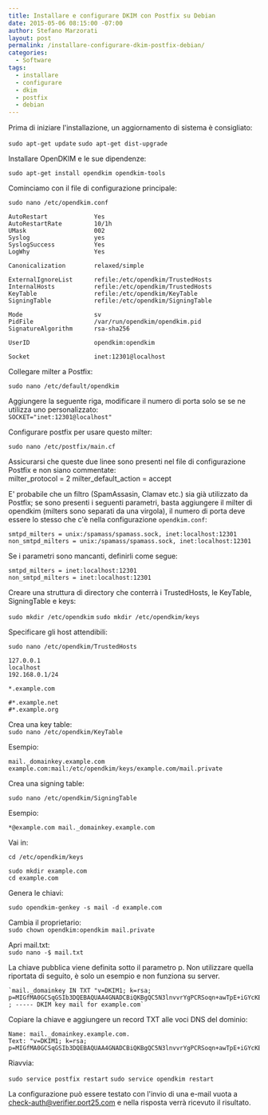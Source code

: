 ```yaml
---
title: Installare e configurare DKIM con Postfix su Debian
date: 2015-05-06 08:15:00 -07:00
author: Stefano Marzorati
layout: post
permalink: /installare-configurare-dkim-postfix-debian/
categories:
  - Software
tags:
  - installare
  - configurare
  - dkim
  - postfix
  - debian
---
```

Prima di iniziare l'installazione, un aggiornamento di sistema è consigliato:   

`sudo apt-get update`
`sudo apt-get dist-upgrade`

Installare OpenDKIM e le sue dipendenze:   

`sudo apt-get install opendkim opendkim-tools`

Cominciamo con il file di configurazione principale:   

`sudo nano /etc/opendkim.conf`

	AutoRestart             Yes
	AutoRestartRate         10/1h
	UMask                   002
	Syslog                  yes
	SyslogSuccess           Yes
	LogWhy                  Yes
	
	Canonicalization        relaxed/simple
	
	ExternalIgnoreList      refile:/etc/opendkim/TrustedHosts
	InternalHosts           refile:/etc/opendkim/TrustedHosts
	KeyTable                refile:/etc/opendkim/KeyTable
	SigningTable            refile:/etc/opendkim/SigningTable
	
	Mode                    sv
	PidFile                 /var/run/opendkim/opendkim.pid
	SignatureAlgorithm      rsa-sha256
	
	UserID                  opendkim:opendkim
	
	Socket                  inet:12301@localhost
	
Collegare milter a Postfix:   

`sudo nano /etc/default/opendkim`   

Aggiungere la seguente riga, modificare il numero di porta solo se se ne utilizza uno personalizzato:   
`SOCKET="inet:12301@localhost"`   

Configurare postfix per usare questo milter:   

`sudo nano /etc/postfix/main.cf`

Assicurarsi che queste due linee sono presenti nel file di configurazione Postfix e non siano commentate:   
	milter_protocol = 2
	milter_default_action = accept	

E' probabile che un filtro (SpamAssasin, Clamav etc.) sia già utilizzato da Postfix; se sono presenti i seguenti parametri, basta aggiungere il milter di opendkim (milters sono separati da una virgola), il numero di porta deve essere lo stesso che c'è nella configurazione `opendkim.conf`:	

	smtpd_milters = unix:/spamass/spamass.sock, inet:localhost:12301
	non_smtpd_milters = unix:/spamass/spamass.sock, inet:localhost:12301	
	
Se i parametri sono mancanti, definirli come segue:   

	smtpd_milters = inet:localhost:12301
	non_smtpd_milters = inet:localhost:12301

Creare una struttura di directory che conterrà i TrustedHosts, le KeyTable, SigningTable e keys:	

`sudo mkdir /etc/opendkim`
`sudo mkdir /etc/opendkim/keys`   

Specificare gli host attendibili:   

`sudo nano /etc/opendkim/TrustedHosts`

	127.0.0.1
	localhost
	192.168.0.1/24
	
	*.example.com
	
	#*.example.net
	#*.example.org   
	
Crea una key table:   
`sudo nano /etc/opendkim/KeyTable`	

Esempio:   

`mail._domainkey.example.com example.com:mail:/etc/opendkim/keys/example.com/mail.private`

Crea una signing table:   

`sudo nano /etc/opendkim/SigningTable`   

Esempio:   

`*@example.com mail._domainkey.example.com`

Vai in:   

`cd /etc/opendkim/keys`

	sudo mkdir example.com
	cd example.com

Genera le chiavi:   
	
`sudo opendkim-genkey -s mail -d example.com`   

Cambia il proprietario:   
`sudo chown opendkim:opendkim mail.private`   

Apri mail.txt:   
`sudo nano -$ mail.txt`   

La chiave pubblica viene definita sotto il parametro p. Non utilizzare quella riportata di seguito, è solo un esempio e non funziona su server.   

	`mail._domainkey IN TXT "v=DKIM1; k=rsa; p=MIGfMA0GCSqGSIb3DQEBAQUAA4GNADCBiQKBgQC5N3lnvvrYgPCRSoqn+awTpE+iGYcKBPpo8HHbcFfCIIV10Hwo4PhCoGZSaKVHOjDm4yefKXhQjM7iKzEPuBatE7O47hAx1CJpNuIdLxhILSbEmbMxJrJAG0HZVn8z6EAoOHZNaPHmK2h4UUrjOG8zA5BHfzJf7tGwI+K619fFUwIDAQAB" ; ----- DKIM key mail for example.com`

Copiare la chiave e aggiungere un record TXT alle voci DNS del dominio:   

	Name: mail._domainkey.example.com.
	Text: "v=DKIM1; k=rsa; p=MIGfMA0GCSqGSIb3DQEBAQUAA4GNADCBiQKBgQC5N3lnvvrYgPCRSoqn+awTpE+iGYcKBPpo8HHbcFfCIIV10Hwo4PhCoGZSaKVHOjDm4yefKXhQjM7iKzEPuBatE7O47hAx1CJpNuIdLxhILSbEmbMxJrJAG0HZVn8z6EAoOHZNaPHmK2h4UUrjOG8zA5BHfzJf7tGwI+K619fFUwIDAQAB"	

Riavvia:   
	
`sudo service postfix restart`
`sudo service opendkim restart`

La configurazione può essere testato con l'invio di una e-mail vuota a <check-auth@verifier.port25.com> e nella risposta verrà ricevuto il risultato.
